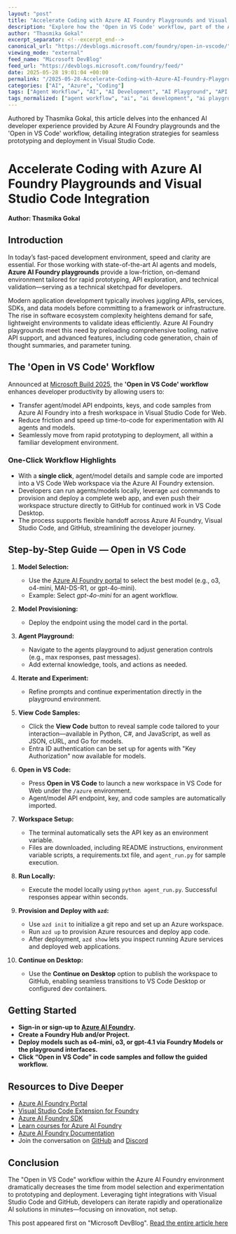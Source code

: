 ```yaml
---
layout: "post"
title: "Accelerate Coding with Azure AI Foundry Playgrounds and Visual Studio Code Integration"
description: "Explore how the 'Open in VS Code' workflow, part of the Azure AI Foundry extension, allows rapid prototyping and deployment of AI agents and models by seamlessly importing them into Visual Studio Code for Web. This guide details the integration, workflow, and practical steps for streamlined AI development."
author: "Thasmika Gokal"
excerpt_separator: <!--excerpt_end-->
canonical_url: "https://devblogs.microsoft.com/foundry/open-in-vscode/"
viewing_mode: "external"
feed_name: "Microsoft DevBlog"
feed_url: "https://devblogs.microsoft.com/foundry/feed/"
date: 2025-05-28 19:01:04 +00:00
permalink: "/2025-05-28-Accelerate-Coding-with-Azure-AI-Foundry-Playgrounds-and-Visual-Studio-Code-Integration.html"
categories: ["AI", "Azure", "Coding"]
tags: ["Agent Workflow", "AI", "AI Development", "AI Playground", "API Endpoint", "Azd Commands", "Azure", "Azure AI Foundry", "C#", "Code Samples", "Coding", "Entra ID Authentication", "GitHub Integration", "Model Deployment", "News", "Open in VS Code", "Prototyping", "Python", "VS Code", "VS Code Extension"]
tags_normalized: ["agent workflow", "ai", "ai development", "ai playground", "api endpoint", "azd commands", "azure", "azure ai foundry", "csharp", "code samples", "coding", "entra id authentication", "github integration", "model deployment", "news", "open in vs code", "prototyping", "python", "vs code", "vs code extension"]
---
```


Authored by Thasmika Gokal, this article delves into the enhanced AI developer experience provided by Azure AI Foundry playgrounds and the 'Open in VS Code' workflow, detailing integration strategies for seamless prototyping and deployment in Visual Studio Code.<!--excerpt_end-->

# Accelerate Coding with Azure AI Foundry Playgrounds and Visual Studio Code Integration

**Author: Thasmika Gokal**

## Introduction

In today’s fast-paced development environment, speed and clarity are essential. For those working with state-of-the-art AI agents and models, **Azure AI Foundry playgrounds** provide a low-friction, on-demand environment tailored for rapid prototyping, API exploration, and technical validation—serving as a technical sketchpad for developers.

Modern application development typically involves juggling APIs, services, SDKs, and data models before committing to a framework or infrastructure. The rise in software ecosystem complexity heightens demand for safe, lightweight environments to validate ideas efficiently. Azure AI Foundry playgrounds meet this need by preloading comprehensive tooling, native API support, and advanced features, including code generation, chain of thought summaries, and parameter tuning.

## The 'Open in VS Code' Workflow

Announced at [Microsoft Build 2025](https://www.youtube.com/watch?v=HfgMrIuM1Ng&t=2115s), the **'Open in VS Code' workflow** enhances developer productivity by allowing users to:

- Transfer agent/model API endpoints, keys, and code samples from Azure AI Foundry into a fresh workspace in Visual Studio Code for Web.
- Reduce friction and speed up time-to-code for experimentation with AI agents and models.
- Seamlessly move from rapid prototyping to deployment, all within a familiar development environment.

### One-Click Workflow Highlights

- With a **single click**, agent/model details and sample code are imported into a VS Code Web workspace via the Azure AI Foundry extension.
- Developers can run agents/models locally, leverage `azd` commands to provision and deploy a complete web app, and even push their workspace structure directly to GitHub for continued work in VS Code Desktop.
- The process supports flexible handoff across Azure AI Foundry, Visual Studio Code, and GitHub, streamlining the developer journey.

## Step-by-Step Guide — Open in VS Code

1. **Model Selection:**
   - Use the [Azure AI Foundry portal](https://ai.azure.com/?cid=devblogs) to select the best model (e.g., o3, o4-mini, MAI-DS-R1, or gpt-4o-mini).
   - Example: Select *gpt-4o-mini* for an agent workflow.

2. **Model Provisioning:**
   - Deploy the endpoint using the model card in the portal.

3. **Agent Playground:**
   - Navigate to the agents playground to adjust generation controls (e.g., max responses, past messages).
   - Add external knowledge, tools, and actions as needed.

4. **Iterate and Experiment:**
   - Refine prompts and continue experimentation directly in the playground environment.

5. **View Code Samples:**
   - Click the **View Code** button to reveal sample code tailored to your interaction—available in Python, C#, and JavaScript, as well as JSON, cURL, and Go for models.
   - Entra ID authentication can be set up for agents with "Key Authorization" now available for models.

6. **Open in VS Code:**
   - Press **Open in VS Code** to launch a new workspace in VS Code for Web under the `/azure` environment.
   - Agent/model API endpoint, key, and code samples are automatically imported.

7. **Workspace Setup:**
   - The terminal automatically sets the API key as an environment variable.
   - Files are downloaded, including README instructions, environment variable scripts, a requirements.txt file, and `agent_run.py` for sample execution.

8. **Run Locally:**
   - Execute the model locally using `python agent_run.py`. Successful responses appear within seconds.

9. **Provision and Deploy with `azd`:**
   - Use `azd init` to initialize a git repo and set up an Azure workspace.
   - Run `azd up` to provision Azure resources and deploy app code.
   - After deployment, `azd show` lets you inspect running Azure services and deployed web applications.

10. **Continue on Desktop:**
    - Use the **Continue on Desktop** option to publish the workspace to GitHub, enabling seamless transitions to VS Code Desktop or configured dev containers.

## Getting Started

- **Sign-in or sign-up to [Azure AI Foundry](https://ai.azure.com?cid=devblogs).**
- **Create a Foundry Hub and/or Project.**
- **Deploy models such as o4-mini, o3, or gpt-4.1 via Foundry Models or the playground interfaces.**
- **Click “Open in VS Code” in code samples and follow the guided workflow.**

## Resources to Dive Deeper

- [Azure AI Foundry Portal](https://ai.azure.com?cid=devblogs)
- [Visual Studio Code Extension for Foundry](https://marketplace.visualstudio.com/items?itemName=TeamsDevApp.vscode-ai-foundry)
- [Azure AI Foundry SDK](https://aka.ms/aifoundrysdk)
- [Learn courses for Azure AI Foundry](https://aka.ms/CreateAgenticAISolutions)
- [Azure AI Foundry Documentation](https://learn.microsoft.com/azure/ai-foundry/)
- Join the conversation on [GitHub](https://aka.ms/azureaifoundry/forum) and [Discord](https://aka.ms/azureaifoundry/discord)

## Conclusion

The "Open in VS Code" workflow within the Azure AI Foundry environment dramatically decreases the time from model selection and experimentation to prototyping and deployment. Leveraging tight integrations with Visual Studio Code and GitHub, developers can iterate rapidly and operationalize AI solutions in minutes—focusing on innovation, not setup.

This post appeared first on "Microsoft DevBlog". [Read the entire article here](https://devblogs.microsoft.com/foundry/open-in-vscode/)

